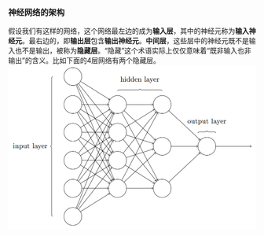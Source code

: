 ### 神经网络的架构

假设我们有这样的网络，这个网络最左边的成为**输入层**，其中的神经元称为**输入神经元**。最右边的，即**输出层**包含**输出神经元**。**中间层**，这些层中的神经元既不是输入也不是输出，被称为**隐藏层**。“隐藏”这个术语实际上仅仅意味着“既非输入也非输出”的含义。比如下面的4层网络有两个隐藏层。![](/assets/network-architecture.PNG)



